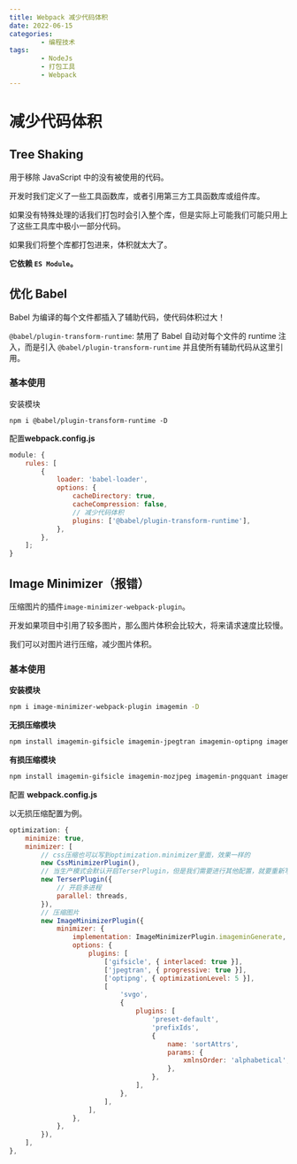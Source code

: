 ```yaml
---
title: Webpack 减少代码体积
date: 2022-06-15
categories:
        - 编程技术
tags:
        - NodeJs
        - 打包工具
        - Webpack
---
```


# 减少代码体积

## Tree Shaking

用于移除 JavaScript 中的没有被使用的代码。

开发时我们定义了一些工具函数库，或者引用第三方工具函数库或组件库。

如果没有特殊处理的话我们打包时会引入整个库，但是实际上可能我们可能只用上了这些工具库中极小一部分代码。

如果我们将整个库都打包进来，体积就太大了。

**它依赖 `ES Module`。**

## 优化 Babel

Babel 为编译的每个文件都插入了辅助代码，使代码体积过大！

`@babel/plugin-transform-runtime`: 禁用了 Babel 自动对每个文件的 runtime 注入，而是引入 `@babel/plugin-transform-runtime` 并且使所有辅助代码从这里引用。

### 基本使用

安装模块

```
npm i @babel/plugin-transform-runtime -D
```

配置**webpack.config.js**

```js
module: {
	rules: [
		{
			loader: 'babel-loader',
			options: {
				cacheDirectory: true,
				cacheCompression: false,
				// 减少代码体积
                plugins: ['@babel/plugin-transform-runtime'], 
			},
		},
	];
}

```

## Image Minimizer（报错）

压缩图片的插件`image-minimizer-webpack-plugin`。

开发如果项目中引用了较多图片，那么图片体积会比较大，将来请求速度比较慢。

我们可以对图片进行压缩，减少图片体积。

### 基本使用

**安装模块**

```sh
npm i image-minimizer-webpack-plugin imagemin -D

```

**无损压缩模块**

```sh
npm install imagemin-gifsicle imagemin-jpegtran imagemin-optipng imagemin-svgo -D
```

**有损压缩模块**

```sh
npm install imagemin-gifsicle imagemin-mozjpeg imagemin-pngquant imagemin-svgo -D
```

配置 **webpack.config.js**

以无损压缩配置为例。

```js
optimization: {
    minimize: true,
    minimizer: [
        // css压缩也可以写到optimization.minimizer里面，效果一样的
        new CssMinimizerPlugin(),
        // 当生产模式会默认开启TerserPlugin，但是我们需要进行其他配置，就要重新写了
        new TerserPlugin({
            // 开启多进程
            parallel: threads,
        }),
        // 压缩图片
        new ImageMinimizerPlugin({
            minimizer: {
                implementation: ImageMinimizerPlugin.imageminGenerate,
                options: {
                    plugins: [
                        ['gifsicle', { interlaced: true }],
                        ['jpegtran', { progressive: true }],
                        ['optipng', { optimizationLevel: 5 }],
                        [
                            'svgo',
                            {
                                plugins: [
                                    'preset-default',
                                    'prefixIds',
                                    {
                                        name: 'sortAttrs',
                                        params: {
                                            xmlnsOrder: 'alphabetical',
                                        },
                                    },
                                ],
                            },
                        ],
                    ],
                },
            },
        }),
    ],
},
```

